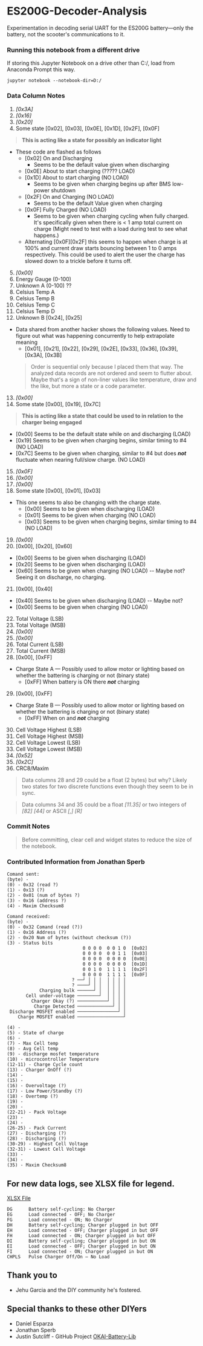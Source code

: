 # ES200G-Decoder-Analysis
Experimentation in decoding serial UART for the ES200G battery—only the battery, not the scooter's communications to it.


### Running this notebook from a different drive
If storing this Jupyter Notebook on a drive other than C:/, load from Anaconda Prompt this way.

```
jupyter notebook --notebook-dir=D:/
```

### Data Column Notes
1. _[0x3A]_
2. _[0x16]_
3. _[0x20]_
4. Some state [0x02], [0x03], [0x0E], [0x1D], [0x2F], [0x0F]
  > __This is acting like a state for possibly an indicator light__

  * These code are flashed as follows
    * [0x02] On and Discharging
      * Seems to be the default value given when discharging
    * [0x0E] About to start charging (????? LOAD)
    * [0x1D] About to start charging (NO LOAD)
      * Seems to be given when charging begins up after BMS low-power shutdown
    * [0x2F] On and Charging (NO LOAD)
      * Seems to be the default Value given when charging
    * [0x0F] Fully Charged (NO LOAD)
      * Seems to be given when charging cycling when fully charged. It's specifically given when there is < 1 amp total current on charge (Might need to test with a load during test to see what happens.)
    * Alternating [0x0F][0x2F] this seems to happen when charge is at 100% and current draw starts bouncing between 1 to 0 amps respectively. This could be used to alert the user the charge has slowed down to a trickle before it turns off.
5. _[0x00]_
6. Energy Gauge (0-100)
7. Unknown A (0-100) ??
8. Celsius Temp A
9. Celsius Temp B
10. Celsius Temp C
11. Celsius Temp D
12. Unknown B [0x24], [0x25]
  * Data shared from another hacker shows the following values. Need to figure out what was happening concurrently to help extrapolate meaning
    * [0x01], [0x21], [0x22], [0x29], [0x2E], [0x33], [0x36], [0x39], [0x3A], [0x3B]
    > Order is sequential only because I placed them that way. The analyzed data records are not ordered and seem to flutter about. Maybe that's a sign of non-liner values like temperature, draw and the like, but more a state or a code parameter.

13. _[0x00]_
14. Some state [0x00], [0x19], [0x7C]
  > __This is acting like a state that could be used to in relation to the charger being engaged__

  * [0x00] Seems to be the default state while on and discharging (LOAD)
  * [0x19] Seems to be given when charging begins, similar timing to #4 (NO LOAD)
  * [0x7C] Seems to be given when charging, similar to #4 but does _**not**_ fluctuate when nearing full/slow charge. (NO LOAD)
15. _[0x0F]_
16. _[0x00]_
17. _[0x00]_
18. Some state [0x00], [0x01], [0x03]
  * This one seems to also be changing with the charge state.
      * [0x00] Seems to be given when discharging (LOAD)
      * [0x01] Seems to be given when charging (NO LOAD)
      * [0x03] Seems to be given when charging begins, similar timing to #4 (NO LOAD)
19. _[0x00]_
20. [0x00], [0x20], [0x60]
  * [0x00] Seems to be given when discharging (LOAD)
  * [0x20] Seems to be given when discharging (LOAD)
  * [0x60] Seems to be given when charging (NO LOAD) -- Maybe not? Seeing it on discharge, no charging.
21. [0x00], [0x40]
  * [0x40] Seems to be given when discharging (LOAD) -- Maybe not?
  * [0x00] Seems to be given when charging (NO LOAD)
22. Total Voltage (LSB)
23. Total Voltage (MSB)
24. _[0x00]_
25. _[0x00]_
26. Total Current (LSB)
27. Total Current (MSB)
28. [0x00], [0xFF]
  * Charge State A — Possibly used to allow motor or lighting based on whether the battering is charging or not (binary state)
      * [0xFF] When battery is ON there  _**not**_ charging
29. [0x00], [0xFF]
  * Charge State B — Possibly used to allow motor or lighting based on whether the battering is charging or not (binary state)
      * [0xFF] When on and _**not**_ charging
30. Cell Voltage Highest (LSB)
31. Cell Voltage Highest (MSB)
32. Cell Voltage Lowest (LSB)
33. Cell Voltage Lowest (MSB)
34. _[0x52]_
35. _[0x2C]_
36. CRC8/Maxim

> Data columns 28 and 29 could be a float (2 bytes) but why? Likely two states for two discrete functions even though they seem to be in sync.

> Data columns 34 and 35 could be a float _[11.35]_ or two integers of _[82]_ _[44]_ or ASCII _[,]_ _[R]_

### Commit Notes
> Before committing, clear cell and widget states to reduce the size of the notebook.



### Contributed Information from Jonathan Sperb
```
Comand sent:
(byte) -
(0) - 0x32 (read ?)
(1) - 0x13 (?)
(2) - 0x01 (num of bytes ?)
(3) - 0x16 (address ?)
(4) - Maxim Checksum8

Comand received:
(byte) -
(0) - 0x32 Comand (read (?))
(1) - 0x16 Address (?)
(2) - 0x20 Num of bytes (without checksum (?))
(3) - Status bits
                            0 0 0 0  0 0 1 0  [0x02]
                            0 0 0 0  0 0 1 1  [0x03]
                            0 0 0 0  0 0 0 0  [0x0E]
                            0 0 0 0  0 0 0 0  [0x1D]
                            0 0 1 0  1 1 1 1  [0x2F]
                            0 0 0 0  1 1 1 1  [0x0F]
                        ? ──┘ │ │ │  │ │ │ │
                        ? ────┘ │ │  │ │ │ │
            Charging bulk ──────┘ │  │ │ │ │
       Cell under-voltage ────────┘  │ │ │ │
         Charger Okay (?) ───────────┘ │ │ │
          Charge Detected ─────────────┘ │ │
 Discharge MOSFET enabled ───────────────┘ │
    Charge MOSFET enabled ─────────────────┘

(4) -
(5) - State of charge
(6) -
(7) - Max Cell temp
(8) - Avg Cell temp
(9) - discharge mosfet temperature
(10) - microcontroller Temperature
(12-11) - Charge Cycle count
(13) - Charger OnOff (?)
(14) -
(15) -
(16) - Overvoltage (?)
(17) - Low Power/Standby (?)
(18) - Overtemp (?)
(19) -
(20) -
(22-21) - Pack Voltage
(23) -
(24) -
(26-25) - Pack Current
(27) - Discharging (?)
(28) - Discharging (?)
(30-29) - Highest Cell Voltage
(32-31) - Lowest Cell Voltage
(33) -
(34) -
(35) - Maxim Checksum8
```

## For new data logs, see XLSX file for legend.
[XLSX File](https://github.com/norfanos/ES200G-Decoder-Analysis/Data/ES200G%20Battery%20RX%20to%20unlock%20code.xlsx)
```
DG      Battery self-cycling: No Charger
EG      Load connected - OFF; No Charger
FG      Load connected - ON; No Charger
DH      Battery self-cycling; Charger plugged in but OFF
EH      Load connected - OFF; Charger plugged in but OFF
FH      Load connected - ON; Charger plugged in but OFF
DI      Battery self-cycling; Charger plugged in but ON
EI      Load connected - OFF; Charger plugged in but ON
FI      Load connected - ON; Charger plugged in but ON
CHPLS   Pulse Charger Off/On — No Load

```

## Thank you to
* Jehu Garcia and the DIY community he's fostered.

## Special thanks to these other DIYers
* Daniel Esparza
* Jonathan Sperb
* Justin Sutcliff - GitHub Project [OKAI-Battery-Lib](https://github.com/DookieSheets/OKAI-Battery-Lib)
